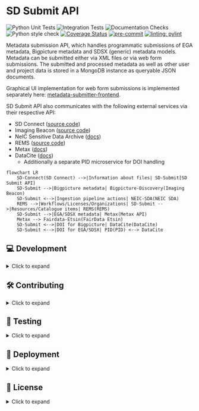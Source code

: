 # SD Submit API

![Python Unit Tests](https://github.com/CSCfi/metadata-submitter/workflows/Python%20Unit%20Tests/badge.svg)
![Integration Tests](https://github.com/CSCfi/metadata-submitter/workflows/Integration%20Tests/badge.svg)
![Documentation Checks](https://github.com/CSCfi/metadata-submitter/workflows/Documentation%20Checks/badge.svg)
![Python style check](https://github.com/CSCfi/metadata-submitter/workflows/Python%20style%20check/badge.svg)
[![Coverage Status](https://coveralls.io/repos/github/CSCfi/metadata-submitter/badge.svg?branch=main)](https://coveralls.io/github/CSCfi/metadata-submitter?branch=main)
[![pre-commit](https://img.shields.io/badge/pre--commit-enabled-brightgreen?logo=pre-commit&logoColor=white)](https://github.com/pre-commit/pre-commit)
[![linting: pylint](https://img.shields.io/badge/linting-pylint-yellowgreen)](https://github.com/PyCQA/pylint)

Metadata submission API, which handles programmatic submissions of EGA metadata, Bigpicture metadata and SDSX (generic) metadata models. Metadata can be submitted either via XML files or via web form submissions. The submitted and processed metadata as well as other user and project data is stored in a MongoDB instance as queryable JSON documents.

Graphical UI implementation for web form submissions is implemented separately here: [metadata-submitter-frontend](https://github.com/CSCfi/metadata-submitter-frontend).

SD Submit API also communicates with the following external services via their respective API:
- SD Connect ([source code](https://github.com/CSCfi/swift-browser-ui))
- Imaging Beacon ([source code](https://github.com/CSCfi/imaging-beacon))
- NeIC Sensitive Data Archive ([docs](https://neic-sda.readthedocs.io/en/latest/))
- REMS ([source code](https://github.com/CSCfi/rems))
- Metax ([docs](https://metax.fairdata.fi/docs/))
- DataCite ([docs](https://support.datacite.org/))
  - Additionally a separate PID microservice for DOI handling

```mermaid
flowchart LR
    SD-Connect(SD Connect) -->|Information about files| SD-Submit[SD Submit API]
    SD-Submit -->|Bigpicture metadata| Bigpicture-Discovery(Imaging Beacon)
    SD-Submit <-->|Ingestion pipeline actions| NEIC-SDA(NEIC SDA)
    REMS -->|Workflows/Licenses/Organizations| SD-Submit -->|Resources/Catalogue items| REMS(REMS)
    SD-Submit -->|EGA/SDSX metadata| Metax(Metax API)
    Metax --> Fairdata-Etsin(FairData Etsin)
    SD-Submit <-->|DOI for Bigpicture| DataCite(DataCite)
    SD-Submit <-->|DOI for EGA/SDSX| PID(PID) <--> DataCite
```

## 💻 Development

<details><summary>Click to expand</summary>

### Prerequisites

- `Python 3.12+`
- `Docker`
- [`Git LFS`](https://git-lfs.com/)

> **Note:** Git LFS is not necessarily required to be installed but the file affected by Git LFS needs to be generated via the following command otherwise:
```bash
$ scripts/taxonomy/generate_name_taxonomy.sh
```

### Simple local testing environment

To get started, the quickest way to setup the API in a local environment is to do the following in a terminal:

- clone the repository with `git clone`
- go to the resulting directory: `cd metadata-submitter`
- copy the contents of .env.example file to .env file: `cp .env.example .env`
- launch both server and database with Docker by running: `docker compose up --build` (add `-d` flag to the command to run containers in the background).

Server can then be found from `http://localhost:5430`.

> **If you are developing on macOS,** you will also need to reconfigure the `database` service in `docker-compose.yml` file to the following:

```yml
  database:
    image: "arm64v8/mongo"
    platform: linux/arm64/v8
    ...
```

> **If you also need to initiate the graphical UI for developing the API**, check out [metadata-submitter-frontend](https://github.com/CSCfi/metadata-submitter-frontend/) repository and follow its development instructions. You will then also need to set the `REDIRECT_URL` environment variable to the UI address (e.g. add `REDIRECT_URL=http://localhost:3000` into the `.env` file) and relaunch the development environment as specified above.

Alternatively, there is a more convenient method for developing the SD Submit API via a _**Python virtual environment using a Procfile**_, which is described here below.

### Developing with Python virtual environment

First, install Python dependencies with `pip` and other development tools:

```bash
# Optional: create virtual Python environment
$ python3 -m venv venv --prompt submitter
$ source venv/bin/activate  # Activates virtual environment

$ pip install -U pip
$ pip install -Ue .
$ pip install -r requirements-dev.txt

# Optional: install pre-commit hooks
$ pre-commit install

# Optional: update references for metax integration
$ scripts/metax_mappings/fetch_refs.sh

# Optional: update taxonomy names for taxonomy search endpoint
# However, this is a NECESSARY step if you have not installed Git LFS
$ scripts/taxonomy/generate_name_taxonomy.sh
```

Then copy `.env` file and set up the environment variables.
The example file has hostnames for development with Docker network (via `docker compose`). You will have to change the hostnames to `localhost`.

```bash
$ cp .env.example .env  # Make any changes you need to the file
```

Finally, start the servers with code reloading enabled, so any code changes restarts the servers automatically.

```bash
$ honcho start
```

The development server should now be accessible at `localhost:5430`.
If it doesn't work right away, check your settings in `.env` and restart the servers manually if you make changes to `.env` file.

> **Note:** This approach uses Docker to run MongoDB. You can comment it out in the `Procfile` if you don't want to use Docker.

### OpenAPI Specification docs with Swagger

Swagger UI for viewing the API specs is already available in the production docker image. During development, you can enable it by executing: `bash scripts/swagger/generate.sh`.

Restart the server, and the swagger docs will be available at http://localhost:5430/swagger.

**Swagger docs requirements:**
- `bash`
- `Python 3.12+`
- `PyYaml` (installed via the development dependencies)
- `realpath` (default Linux terminal command)

### Keeping Python requirements up to date

The project Python package dependencies are automatically being kept up to date with [renovatebot](https://github.com/renovatebot/renovate). However, if there is ever a need to update the package requirements manually, you can do the following:

1. Install `pip-tools`:
    * `pip install pip-tools`
    * if using docker compose pip-tools are installed automatically

2. Add new package names to `requirements.in` or `requirements-dev.in`
    * `requirements.in` file is reserved for all dependencies necessary to the production deployment
    * `requirements-dev.in` file may also include all packages required for development purposes

3. Update `.txt` file for the changed requirements file:
    * `pip-compile requirements.in`
    * `pip-compile requirements-dev.in`

4. If you want to update all dependencies to their newest versions, run:
    * `pip-compile --upgrade requirements.in`
    * `pip-compile --upgrade requirements-dev.in`

5. To install Python requirements run:
    * `pip-sync requirements.txt`
    * `pip-sync requirements-dev.txt`

</details>

## 🛠️ Contributing

<details><summary>Click to expand</summary>

Development team members should check internal [contributing guidelines for Gitlab](https://gitlab.ci.csc.fi/groups/sds-dev/-/wikis/Guides/Contributing).

If you are not part of CSC and our development team, your help is nevertheless very welcome. Please see [contributing guidelines for Github](CONTRIBUTING.md).

</details>

## 🧪 Testing

<details><summary>Click to expand</summary>

Majority of the automated tests (such as unit tests, code style checks etc.) can be run with [`tox`](https://tox.wiki/en/4.24.2/) automation. Integration tests are run separately with [`pytest`](https://docs.pytest.org/en/stable/) as they require the full test environment to be running with a local database instance and all the mocked versions of related external services.

Below are minimal instructions for executing the automated tests of this project locally. Run the below commands in the project root:

```bash
# Optional: set up virtual python env
python3 -m venv venv --prompt submitter
source venv/bin/activate

# Install python dependencies
pip install -U pip
pip install -r requirements-dev.txt

# Unit tests, linting, etc.
tox -p auto

# Integration tests
docker compose --env-file .env.example up --build -d
pytest tests/integration
```

Additionally, we use pre-commit hooks in the CI/CD pipeline for automated tests in every merge/pull request. The pre-commit hooks include some extra tests such as spellchecking so installing pre-commit hooks locally (with `pre-commit install`) is also useful.

</details>

## 🚀 Deployment

<details><summary>Click to expand</summary>

Production version can be built and run with following docker commands:
```bash
$ docker build --no-cache -f dockerfiles/Dockerfile -t cscfi/metadata-submitter .
$ docker run -p 5430:5430 metadata-submitter
```

The [frontend](https://github.com/CSCfi/metadata-submitter-frontend) is built and added as static files to the backend deployment with this method.

> Helm charts for a kubernetes cluster deployment will also be available soon™️.

</details>

## 📜 License

<details><summary>Click to expand</summary>

Metadata submission interface is released under `MIT`, see [LICENSE](LICENSE).

</details>
